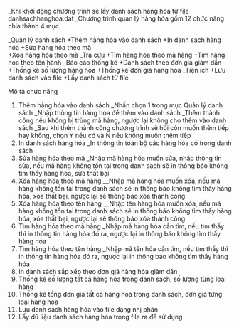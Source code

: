 _Khi khởi động chương trình sẽ lấy danh sách hàng hóa từ file danhsachhanghoa.dat
_Chương trình quản lý hàng hóa gồm 12 chức năng chia thành 4 mục

_Quản lý danh sách
+Thêm hàng hóa vào danh sách
+In danh sách hàng hóa
+Sửa hàng hóa theo mã   
+Xóa hàng hóa theo mã
_Tra cứu
+Tìm hàng hóa theo mã hàng
+Tìm hàng hóa theo tên hành
_Báo cáo thống kê 
+Danh sách theo đơn giá giảm dần
+Thống kê số lượng hàng hóa
+Thống kê đơn giá hàng hóa
_Tiện ích
+Lưu danh sách vào file
+Lấy danh sách từ file

Mô tả chức năng
1. Thêm hàng hóa vào danh sách
_Nhấn chọn 1 trong mục Quản lý danh sách
_Nhập thông tin hàng hóa để thêm vào danh sách
_Thêm thành công nếu không bị trùng mã hàng, ngược lại không cho thêm vào danh sách
_Sau khi thêm thành công chương trình sẽ hỏi còn muốn thêm tiếp hay không, chọn Y nếu có và N nếu không muốn thêm tiếp
2. In danh sách hàng hóa
_In thông tin toàn bộ các hàng hóa có trong danh sách
3. Sửa hàng hóa theo mã
_Nhập mã hàng hóa muốn sửa, nhập thông tin sửa, nếu mã hàng không tồn tại trong danh sách sẽ in thông báo không tìm thấy hàng hóa, sửa thất bại
4. Xóa hàng hóa theo mã hàng
__Nhập mã hàng hóa muốn xóa, nếu mã hàng không tồn tại trong danh sách sẽ in thông báo không tìm thấy hàng hóa, xóa thất bại, ngược lại sẽ thông báo xóa thành công
5. Xóa hàng hóa theo tên hàng
__Nhập tên hàng hóa muốn xóa, nếu mã hàng không tồn tại trong danh sách sẽ in thông báo không tìm thấy hàng hóa, xóa thất bại, ngược lại sẽ thông báo xóa thành công
6. Tìm hàng hóa theo mã hàng
_Nhập mã hàng hóa cần tìm, nếu tìm thấy thì in thông tin hàng hóa đó ra, ngược lại in thông báo không tìm thấy hàng hóa
7. Tìm hàng hóa theo tên hàng
_Nhập mã tên hóa cần tìm, nếu tìm thấy thì in thông tin hàng hóa đó ra, ngược lại in thông báo không tìm thấy hàng hóa
8. In danh sách sắp xếp theo đơn giá hàng hóa giảm dần
9. Thống kê số lượng tất cả hàng hóa trong danh sách, số lượng từng loại hàng
10. Thống kê tổng đơn giá tất cả hàng hoá trong danh sách, đơn giá từng loại hàng hóa
11. Lưu danh sách hàng hóa vào file dạng nhị phân
12. Lấy dữ liệu danh sách hàng hóa trong file ra để sử dụng